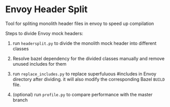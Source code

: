 # Envoy Header Split
Tool for spliting monolith header files in envoy to speed up compilation


Steps to divide Envoy mock headers:

1. run `headersplit.py` to divide the monolith mock header into different classes

2. Resolve bazel dependency for the divided classes manually and remove unused includes for them

3. run `replace_includes.py` to replace superfuluous #includes in Envoy directory after dividing. it will also modify the corresponding Bazel `BUILD` file.

4. (optional) run `profile.py` to compare performance with the master branch
